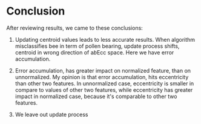 # Conclusion 

After reviewing results, we came to these conclusions:

 1. Updating centroid values leads to less accurate results. When algorithm misclassifies bee in term of pollen bearing, update process 
 shifts, centroid in wrong direction of a*b*Ecc space. Here we have error accumulation. 

 2. Error accumulation, has greater impact on normalized feature, than on unnormalized. My opinion is that error accumulation, hits 
 eccentricity than other two features. In unnormalized case, eccentricity is smaller in compare to values of other two features, while 
 eccentricity has greater impact in normalized case, because it's comparable to other two features.
 
 3. We leave out update process
